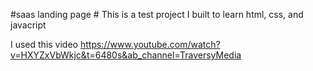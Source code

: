 #saas landing page #
This is a test project I built to learn html, css, and javacript

I used this video
https://www.youtube.com/watch?v=HXYZxVbWkjc&t=6480s&ab_channel=TraversyMedia


